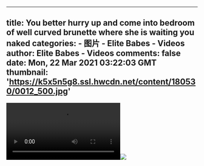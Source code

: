 
---
title: You better hurry up and come into bedroom of well curved brunette where she is waiting you naked
categories: 
    - 图片
    - Elite Babes - Videos
author: Elite Babes - Videos
comments: false
date: Mon, 22 Mar 2021 03:22:03 GMT
thumbnail: 'https://k5x5n5g8.ssl.hwcdn.net/content/180530/0012_500.jpg'
---

<div>   
<video controls loop preload="auto"><source src="https://m5z7v3n5.ssl.hwcdn.net/content/180530/0012.mp4" type="video/mp4"></video><img src="https://k5x5n5g8.ssl.hwcdn.net/content/180530/0012_500.jpg" referrerpolicy="no-referrer">  
</div>
            
